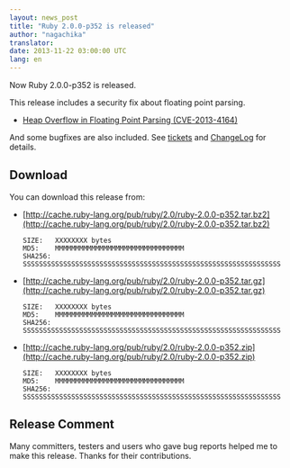 ```yaml
---
layout: news_post
title: "Ruby 2.0.0-p352 is released"
author: "nagachika"
translator:
date: 2013-11-22 03:00:00 UTC
lang: en
---
```


Now Ruby 2.0.0-p352 is released.

This release includes a security fix about floating point parsing.

* [Heap Overflow in Floating Point Parsing
  (CVE-2013-4164)](/en/news/2013/11/22/heap-overflow-in-floating-point-parsing-cve-2013-4164/)

And some bugfixes are also included.
See [tickets](https://bugs.ruby-lang.org/projects/ruby-200/issues?set_filter=1&amp;status_id=5)
and [ChangeLog](http://svn.ruby-lang.org/repos/ruby/tags/v2_0_0_352/ChangeLog) for details.

## Download

You can download this release from:

* [http://cache.ruby-lang.org/pub/ruby/2.0/ruby-2.0.0-p352.tar.bz2](http://cache.ruby-lang.org/pub/ruby/2.0/ruby-2.0.0-p352.tar.bz2)

      SIZE:   XXXXXXXX bytes
      MD5:    MMMMMMMMMMMMMMMMMMMMMMMMMMMMMMMM
      SHA256: SSSSSSSSSSSSSSSSSSSSSSSSSSSSSSSSSSSSSSSSSSSSSSSSSSSSSSSSSSSSSSSS

* [http://cache.ruby-lang.org/pub/ruby/2.0/ruby-2.0.0-p352.tar.gz](http://cache.ruby-lang.org/pub/ruby/2.0/ruby-2.0.0-p352.tar.gz)

      SIZE:   XXXXXXXX bytes
      MD5:    MMMMMMMMMMMMMMMMMMMMMMMMMMMMMMMM
      SHA256: SSSSSSSSSSSSSSSSSSSSSSSSSSSSSSSSSSSSSSSSSSSSSSSSSSSSSSSSSSSSSSSS

* [http://cache.ruby-lang.org/pub/ruby/2.0/ruby-2.0.0-p352.zip](http://cache.ruby-lang.org/pub/ruby/2.0/ruby-2.0.0-p352.zip)

      SIZE:   XXXXXXXX bytes
      MD5:    MMMMMMMMMMMMMMMMMMMMMMMMMMMMMMMM
      SHA256: SSSSSSSSSSSSSSSSSSSSSSSSSSSSSSSSSSSSSSSSSSSSSSSSSSSSSSSSSSSSSSSS

## Release Comment

Many committers, testers and users who gave bug reports helped me to
make this release. Thanks for their contributions.

